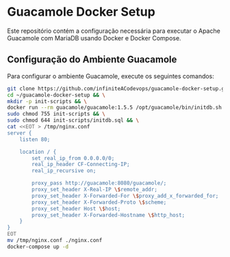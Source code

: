 # Guacamole Docker Setup

Este repositório contém a configuração necessária para executar o Apache Guacamole com MariaDB usando Docker e Docker Compose.

## Configuração do Ambiente Guacamole

Para configurar o ambiente Guacamole, execute os seguintes comandos:

```bash
git clone https://github.com/infiniteACodevops/guacamole-docker-setup.git ~/guacamole-docker-setup && \
cd ~/guacamole-docker-setup && \
mkdir -p init-scripts && \
docker run --rm guacamole/guacamole:1.5.5 /opt/guacamole/bin/initdb.sh --mysql > init-scripts/initdb.sql && \
sudo chmod 755 init-scripts && \
sudo chmod 644 init-scripts/initdb.sql && \
cat <<EOT > /tmp/nginx.conf
server {
    listen 80;

    location / {
        set_real_ip_from 0.0.0.0/0;
        real_ip_header CF-Connecting-IP;
        real_ip_recursive on;

        proxy_pass http://guacamole:8080/guacamole/;
        proxy_set_header X-Real-IP \$remote_addr;
        proxy_set_header X-Forwarded-For \$proxy_add_x_forwarded_for;
        proxy_set_header X-Forwarded-Proto \$scheme;
        proxy_set_header Host \$host;
        proxy_set_header X-Forwarded-Hostname \$http_host; 
    }
}
EOT
mv /tmp/nginx.conf ./nginx.conf
docker-compose up -d
